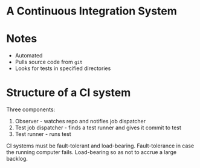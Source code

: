 # A Continuous Integration System

# Notes

- Automated
- Pulls source code from `git`
- Looks for tests in specified directories

# Structure of a CI system

Three components:
1. Observer - watches repo and notifies job dispatcher
2. Test job dispatcher - finds a test runner and gives it commit to test
3. Test runner - runs test

CI systems must be fault-tolerant and load-bearing. Fault-tolerance in case the
running computer fails. Load-bearing so as not to accrue a large backlog.
